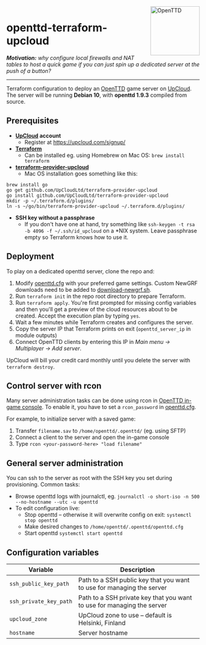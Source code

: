 <img src="https://raw.githubusercontent.com/OpenTTD/OpenTTD/1.9.3/media/openttd.256.png" alt="OpenTTD" width="128" align="right" />

# openttd-terraform-upcloud

***Motivation:*** *why configure local firewalls and NAT tables to host a quick game if you can just spin up a dedicated server at the push of a button?*

----

Terraform configuration to deploy an [OpenTTD](https://github.com/OpenTTD/OpenTTD) game server on [UpCloud](https://upcloud.com/). The server will be running **Debian 10**, with **openttd 1.9.3** compiled from source.

## Prerequisites

* **[UpCloud](https://upcloud.com/) account**
  * Register at https://upcloud.com/signup/
* **[Terraform](https://www.terraform.io/)**
  * Can be installed eg. using Homebrew on Mac OS: `brew install terraform`
* **[terraform-provider-upcloud](https://github.com/UpCloudLtd/terraform-provider-upcloud)**
  * Mac OS installation goes something like this:

```
brew install go
go get github.com/UpCloudLtd/terraform-provider-upcloud
go install github.com/UpCloudLtd/terraform-provider-upcloud
mkdir -p ~/.terraform.d/plugins/
ln -s ~/go/bin/terraform-provider-upcloud ~/.terraform.d/plugins/
```

* **SSH key without a passphrase**
  * If you don't have one at hand, try something like `ssh-keygen -t rsa -b 4096 -f ~/.ssh/id_upcloud` on a *NIX system. Leave passphrase empty so Terraform knows how to use it.

## Deployment

To play on a dedicated openttd server, clone the repo and:

1. Modify [openttd.cfg](openttd.cfg) with your preferred game settings. Custom NewGRF downloads need to be added to [download-newgrf.sh](download-newgrf.sh).
2. Run `terraform init` in the repo root directory to prepare Terraform.
3. Run `terraform apply`. You're first prompted for missing config variables and then you'll get a preview of the cloud resources about to be created. Accept the execution plan by typing `yes`.
4. Wait a few minutes while Terraform creates and configures the server.
5. Copy the server IP that Terraform prints on exit (`openttd_server_ip` in module outputs)
6. Connect OpenTTD clients by entering this IP in *Main menu → Multiplayer → Add server*.

UpCloud will bill your credit card monthly until you delete the server with `terraform destroy`.

## Control server with rcon

Many server administration tasks can be done using rcon in [OpenTTD in-game console](https://wiki.openttd.org/Console). To enable it, you have to set a `rcon_password` in [openttd.cfg](openttd.cfg).

For example, to initialize server with a saved game:

1. Transfer `filename.sav` to `/home/openttd/.openttd/` (eg. using SFTP)
2. Connect a client to the server and open the in-game console
3. Type `rcon <your-password-here> "load filename"`

## General server administration

You can ssh to the server as root with the SSH key you set during provisioning. Common tasks:

* Browse openttd logs with journalctl, eg. `journalctl -o short-iso -n 500 --no-hostname --utc -u openttd`
* To edit configuration live:
  * Stop openttd – otherwise it will overwrite config on exit: `systemctl stop openttd`
  * Make desired changes to `/home/openttd/.openttd/openttd.cfg`
  * Start openttd `systemctl start openttd`

## Configuration variables

| Variable               |  Description                                                           |
|------------------------|------------------------------------------------------------------------|
| `ssh_public_key_path`  | Path to a SSH public key that you want to use for managing the server  |
| `ssh_private_key_path` | Path to a SSH private key that you want to use for managing the server |
| `upcloud_zone`         | UpCloud zone to use – default is Helsinki, Finland                     |
| `hostname`             | Server hostname                                                        |
